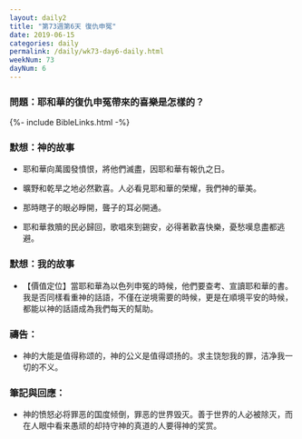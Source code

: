 ```yaml
---
layout: daily2
title: "第73週第6天 復仇申冤"
date: 2019-06-15
categories: daily
permalink: /daily/wk73-day6-daily.html
weekNum: 73
dayNum: 6
---
```


### 問題：耶和華的復仇申冤帶來的喜樂是怎樣的？

{%- include BibleLinks.html -%}

### 默想：神的故事
+ 耶和華向萬國發憤恨，將他們滅盡，因耶和華有報仇之日。

+ 曠野和乾旱之地必然歡喜。人必看見耶和華的榮耀，我們神的華美。

+ 那時瞎子的眼必睜開，聾子的耳必開通。

+ 耶和華救贖的民必歸回，歌唱來到錫安，必得著歡喜快樂，憂愁嘆息盡都逃避。

### 默想：我的故事
+ 【價值定位】當耶和華為以色列申冤的時候，他們要查考、宣讀耶和華的書。我是否同樣看重神的話語，不僅在逆境需要的時候，更是在順境平安的時候，都能以神的話語成為我們每天的幫助。

### 禱告：

+ 神的大能是值得称颂的，神的公义是值得颂扬的。求主饶恕我的罪，洁净我一切的不义。

### 筆記與回應：

+ 神的愤怒必将罪恶的国度倾倒，罪恶的世界毁灭。善于世界的人必被除灭，而在人眼中看来愚顽的却持守神的真道的人要得神的奖赏。
